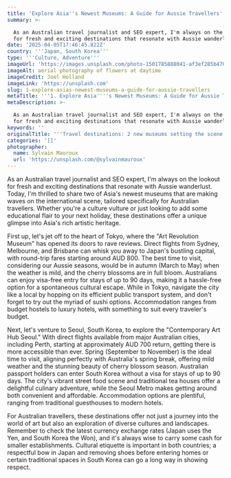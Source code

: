 ```yaml
---
title: 'Explore Asia''s Newest Museums: A Guide for Aussie Travellers'
summary: >-

  As an Australian travel journalist and SEO expert, I'm always on the lookout
  for fresh and exciting destinations that resonate with Aussie wanderlust...
date: '2025-04-05T17:46:45.822Z'
country: '''Japan, South Korea'''
type: '''Culture, Adventure'''
imageUrl: 'https://images.unsplash.com/photo-1501785888041-af3ef285b470'
imageAlt: aerial photography of flowers at daytime
imageCredit: Joel Holland
imageLink: 'https://unsplash.com'
slug: 1-explore-asias-newest-museums-a-guide-for-aussie-travellers
metaTitle: '''1. Explore Asia''''s Newest Museums: A Guide for Aussie Travellers'''
metaDescription: >-

  As an Australian travel journalist and SEO expert, I'm always on the lookout
  for fresh and exciting destinations that resonate with Aussie wanderlust...
keywords: ''
originalTitle: '''Travel destinations: 2 new museums setting the scene in Asia - ArtsHub'''
categories: '[]'
photographer:
  name: Sylvain Mauroux
  url: 'https://unsplash.com/@sylvainmauroux'
---
```








As an Australian travel journalist and SEO expert, I'm always on the lookout for fresh and exciting destinations that resonate with Aussie wanderlust. Today, I'm thrilled to share two of Asia's newest museums that are making waves on the international scene, tailored specifically for Australian travellers. Whether you're a culture vulture or just looking to add some educational flair to your next holiday, these destinations offer a unique glimpse into Asia's rich artistic heritage. 

First up, let's jet off to the heart of Tokyo, where the "Art Revolution Museum" has opened its doors to rave reviews. Direct flights from Sydney, Melbourne, and Brisbane can whisk you away to Japan's bustling capital, with round-trip fares starting around AUD 800. The best time to visit, considering our Aussie seasons, would be in autumn (March to May) when the weather is mild, and the cherry blossoms are in full bloom. Australians can enjoy visa-free entry for stays of up to 90 days, making it a hassle-free option for a spontaneous cultural escape. While in Tokyo, navigate the city like a local by hopping on its efficient public transport system, and don't forget to try out the myriad of sushi options. Accommodation ranges from budget hostels to luxury hotels, with something to suit every traveler's budget.

Next, let's venture to Seoul, South Korea, to explore the "Contemporary Art Hub Seoul." With direct flights available from major Australian cities, including Perth, starting at approximately AUD 700 return, getting there is more accessible than ever. Spring (September to November) is the ideal time to visit, aligning perfectly with Australia's spring break, offering mild weather and the stunning beauty of cherry blossom season. Australian passport holders can enter South Korea without a visa for stays of up to 90 days. The city's vibrant street food scene and traditional tea houses offer a delightful culinary adventure, while the Seoul Metro makes getting around both convenient and affordable. Accommodation options are plentiful, ranging from traditional guesthouses to modern hotels.

For Australian travellers, these destinations offer not just a journey into the world of art but also an exploration of diverse cultures and landscapes. Remember to check the latest currency exchange rates (Japan uses the Yen, and South Korea the Won), and it's always wise to carry some cash for smaller establishments. Cultural etiquette is important in both countries; a respectful bow in Japan and removing shoes before entering homes or certain traditional spaces in South Korea can go a long way in showing respect.
